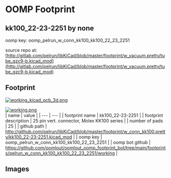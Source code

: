 # OOMP Footprint  
## kk100_22-23-2251  by none  
  
oomp key: oomp_pelrun_w_conn_kk100_kk100_22_23_2251  
  
source repo at: [http://gitlab.com/pelrun/libKiCad/blob/master/footprint/w_vacuum.pretty/tube_gzc9-b.kicad_mod](http://gitlab.com/pelrun/libKiCad/blob/master/footprint/w_vacuum.pretty/tube_gzc9-b.kicad_mod)  
## Footprint  
  
[![working_kicad_pcb_3d.png](working_kicad_pcb_3d_600.png)](working_kicad_pcb_3d.png)  
  
[![working.png](working_600.png)](working.png)  
| name | value | 
| --- | --- | 
| footprint name | kk100_22-23-2251 | 
| footprint description | 25 pin vert. connector, Molex KK100 series | 
| number of pads | 25 | 
| github path | http://github.com/pelrun/libKiCad/blob/master/footprint/w_conn_kk100.pretty/kk100_22-23-2251.kicad_mod | 
| oomp key | oomp_pelrun_w_conn_kk100_kk100_22_23_2251 | 
| oomp bot github | https://github.com/oomlout/oomlout_oomp_footprint_bot/tree/main/footprints/pelrun_w_conn_kk100_kk100_22_23_2251/working | 
## Images  
